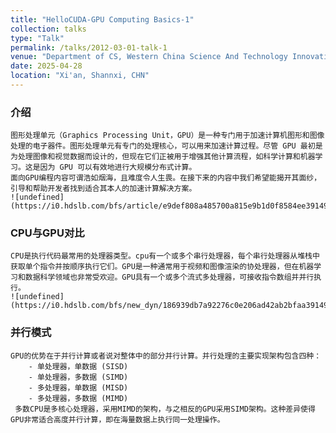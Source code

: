 ```yaml
---
title: "HelloCUDA-GPU Computing Basics-1"
collection: talks
type: "Talk"
permalink: /talks/2012-03-01-talk-1
venue: "Department of CS, Western China Science And Technology Innovation Harbour"
date: 2025-04-28
location: "Xi'an, Shannxi, CHN"
---
```


### 介绍
	图形处理单元（Graphics Processing Unit，GPU）是一种专门用于加速计算机图形和图像处理的电子器件。图形处理单元有专门的处理核心，可以用来加速计算过程。尽管 GPU 最初是为处理图像和视觉数据而设计的，但现在它们正被用于增强其他计算流程，如科学计算和机器学习。这是因为 GPU 可以有效地进行大规模分布式计算。
    面向GPU编程内容可谓浩如烟海，且难度令人生畏。在接下来的内容中我们希望能揭开其面纱，引导和帮助开发者找到适合其本人的加速计算解决方案。
    ![undefined](https://i0.hdslb.com/bfs/article/e9def808a485700a815e9b1d0f8584ee391490864.png)

### CPU与GPU对比
	CPU是执行代码最常用的处理器类型。cpu有一个或多个串行处理器，每个串行处理器从堆栈中获取单个指令并按顺序执行它们。GPU是一种通常用于视频和图像渲染的协处理器，但在机器学习和数据科学领域也非常受欢迎。GPU具有一个或多个流式多处理器，可接收指令数组并并行执行。
    ![undefined](https://i0.hdslb.com/bfs/new_dyn/186939db7a92276c0e206ad42ab2bfaa391490864.png)

### 并行模式
	GPU的优势在于并行计算或者说对整体中的部分并行计算。并行处理的主要实现架构包含四种：
    	- 单处理器，单数据 (SISD)
		- 单处理器，多数据 (SIMD)
		- 多处理器，单数据 (MISD)
		- 多处理器，多数据 (MIMD)
     多数CPU是多核心处理器，采用MIMD的架构，与之相反的GPU采用SIMD架构。这种差异使得GPU非常适合高度并行计算，即在海量数据上执行同一处理操作。


